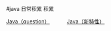 #java 日常积累 积累

<p>
<a href="#" onclick="refreshJavaContent('question')">Java（question）</a>&emsp;&emsp;&emsp;
<a href="#" onclick="refreshJavaContent('newversion')">Java（新特性）</a>&emsp;&emsp;&emsp;
</p>


